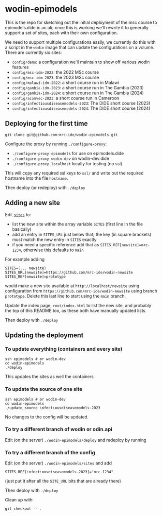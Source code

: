 # wodin-epimodels

This is the repo for sketching out the initial deployment of the msc course to epimodels.dide.ic.ac.uk; once this is working we'll rewrite it to generally support a set of sites, each with their own configuration.

We need to support multiple configurations easily, we currently do this with a script in the `wodin` image that can update the configurations on a volume. There are currently six sites:

* `config/demo`: a configuration we'll maintain to show off various wodin features
* `config/msc-idm-2022`: the 2022 MSc course
* `config/msc-idm-2023`: the 2023 MSc course
* `config/malawi-idm-2022`: a short course run in Malawi
* `config/gambia-idm-2023`: a short course run in The Gambia (2023)
* `config/gambia-idm-2024`: a short course run in The Gambia (2024)
* `config/acomvec-2023`: a short course run in Cameroon
* `config/infectiousdiseasemodels-2023`: The DIDE short course (2023)
* `config/infectiousdiseasemodels-2024`: The DIDE short course (2024)

## Deploying for the first time

```
git clone git@github.com:mrc-ide/wodin-epimodels.git
```

Configure the proxy by running `./configure-proxy`:

* `./configure-proxy epimodels` for use on epimodels.dide
* `./configure-proxy wodin-dev` on wodin-dev.dide
* `./configure-proxy localhost` locally for testing (no ssl)

This will copy any required ssl keys to `ssl/` and write out the required hostname into the file `hostname`.

Then deploy (or redeploy) with `./deploy`

## Adding a new site

Edit [`sites`](sites) to:

* list the new site within the array variable `SITES` (first line in the file basically)
* add an entry in `SITES_URL` just below that; the key (in square brackets) must match the new entry in `SITES` exactly
* if you need a specific reference add that as `SITES_REF[newsite]=mrc-1234`, otherwise this defaults to `main`

For example adding

```
SITES=(... newsite)
SITES_URL[newsite]=https://github.com/mrc-ide/wodin-newsite
SITES_REF[newsite]=prototype
```

would make a new site available at `http://localhost/newsite` using configuration from `https://github.com/mrc-ide/wodin-newsite` using branch `prototype`. Delete this last line to start using the `main` branch.

Update the index page, `root/index.html` to list the new site, and probably the top of this README too, as these both have manually updated lists.

Then deploy with `./deploy`

## Updating the deployment

### To update everything (containers and every site)

```
ssh epimodels # or wodin-dev
cd wodin-epimodels
./deploy
```

This updates the sites as well the containers

### To update the source of one site

```
ssh epimodels # or wodin-dev
cd wodin-epimodels
./update_source infectiousdiseasemodels-2023
```

No changes to the config will be updated.

### To try a different branch of wodin or odin.api

Edit (on the server) `./wodin-epimodels/deploy` and redeploy by running 

### To try a different branch of the config

Edit (on the server) `./wodin-epimodels/sites` and add

```
SITES_REF[infectiousdiseasemodels-2023]="mrc-1234"
```

(just put it after all the `SITE_URL` bits that are already there)

Then deploy with `./deploy`

Clean up with

```
git checkout -- .
```
